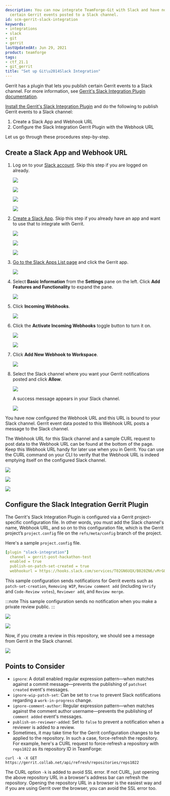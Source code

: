 ```yaml
---
description: You can now integrate TeamForge-Git with Slack and have notifications about
  certain Gerrit events posted to a Slack channel.
id: scm-gerrit-slack-integration
keywords:
- integrations
- slack
- git
- gerrit
lastUpdatedAt: Jun 29, 2021
product: teamforge
tags:
- ctf_21.1
- git_gerrit
title: "Set up Git\u2014Slack Integration"
---
```



Gerrit has a plugin that lets you publish certain Gerrit events to a Slack channel. For more information, see [Gerrit's Slack Integration Plugin documentation](https://gerrit.googlesource.com/plugins/slack-integration/). 

[Install the Gerrit's Slack Integration Plugin](https://gerrit.googlesource.com/plugins/slack-integration/#installation) and do the following to publish Gerrit events to a Slack channel:

1. Create a Slack App and Webhook URL
2. Configure the Slack Integration Gerrit Plugin with the Webhook URL

Let us go through these procedures step-by-step. 

## Create a Slack App and Webhook URL

1. Log on to your [Slack account](http://my.slack.com/). Skip this step if you are logged on already.

   ![](/docs/assets/images/sign-in-1.png)

   ![](/docs/assets/images/sign-in-2.png)

   ![](/docs/assets/images/sign-in-3.png)

   ![](/docs/assets/images/sign-in-4.png)

2. [Create a Slack App](https://api.slack.com/apps/new). Skip this step if you already have an app and want to use that to integrate with Gerrit.

   ![](/docs/assets/images/app-create-1.png)

   ![](/docs/assets/images/app-create-2.png)

   ![](/docs/assets/images/app-create-3.png)

3. [Go to the Slack Apps List page](https://api.slack.com/apps) and click the Gerrit app.

   ![](/docs/assets/images/enable-wh-1.png)

4. Select **Basic Information** from the **Settings** pane on the left. Click **Add Features and Functionality** to expand the pane. 

   ![](/docs/assets/images/enable-wh-2.png)

5. Click **Incoming Webhooks**.

   ![](/docs/assets/images/enable-wh-3.png)

6. Click the **Activate Incoming Webhooks** toggle button to turn it on.

   ![](/docs/assets/images/enable-wh-4.png)

   ![](/docs/assets/images/enable-wh-5.png)

7. Click **Add New Webhook to Workspace**. 

   ![](/docs/assets/images/channel-add-1.png)

8. Select the Slack channel where you want your Gerrit notifications posted and click **Allow**.

   ![](/docs/assets/images/channel-add-2.png)

   A success message appears in your Slack channel.

   ![](/docs/assets/images/channel-add-3.png)

You have now configured the Webhook URL and this URL is bound to your Slack channel. Gerrit event data posted to this Webhook URL posts a message to the Slack channel.

The Webhook URL for this Slack channel and a sample CURL request to post data to the Webhook URL can be found at the bottom of the page. Keep this Webhook URL handy for later use when you in Gerrit. You can use the CURL command on your CLI to verify that the Webhook URL is indeed emptying itself on the configured Slack channel.

![](/docs/assets/images/channel-add-4.png)

![](/docs/assets/images/curl-verify-1.png)

![](/docs/assets/images/curl-verify-2.png)


## Configure the Slack Integration Gerrit Plugin 

The Gerrit's Slack Integration Plugin is configured via a Gerrit project-specific configuration file. In other words, you must add the Slack channel's name, Webhook URL, and so on to this configuration file, which is the Gerrit project’s `project.config` file on the `refs/meta/config` branch of the project. 

Here's a sample `project.config` file.

```yaml
[plugin "slack-integration"]
  channel = gerrit-post-hackathon-test
  enabled = true
  publish-on-patch-set-created = true
  webhookurl = https://hooks.slack.com/services/T02GN6UQX/B020ZN6/vMrGO
```
This sample configuration sends notifications for Gerrit events such as `patch-set-creation`, `Removing WIP`, `Review comment add` (including `Verify` and `Code-Review votes`), `Reviewer add`, and `Review merge`.

:::note
This sample configuration sends no notification when you make a private review public.
:::

![](/docs/assets/images/gerrit-config-1.png)

![](/docs/assets/images/gerrit-config-2.png)

Now, if you create a review in this repository, we should see a message from Gerrit in the Slack channel.

![](/docs/assets/images/gerrit-config-3.png)

## Points to Consider

* `ignore`: A dotall enabled regular expression pattern—when matches against a commit message—prevents the publishing of `patchset created` event's messages.
* `ignore-wip-patch-set`: Can be set to `true` to prevent Slack notifications regarding a `work-in-progress` change.
* `ignore-comment-author`: Regular expression pattern—when matches against the comment author username—prevents the publishing of `comment added` event's messages.
* `publish-on-reviewer-added`: Set to `false` to prevent a notification when a reviewer is added to a review.
* Sometimes, it may take time for the Gerrit configuration changes to be applied to the repository. In such a case, force-refresh the repository. For example, here's a CURL request to force-refresh a repository with `reps1022` as its repository ID in TeamForge:

```
curl -k -X GET https://gerrit.collab.net/api/refresh/repositories/reps1022
```

The CURL option `-k` is added to avoid SSL error. If not CURL, just opening the above repository URL in a browser's address bar can refresh the repository. Opening the repository URL in a browser is the easiest way and if you are using Gerrit over the browser,  you can avoid the SSL error too.

